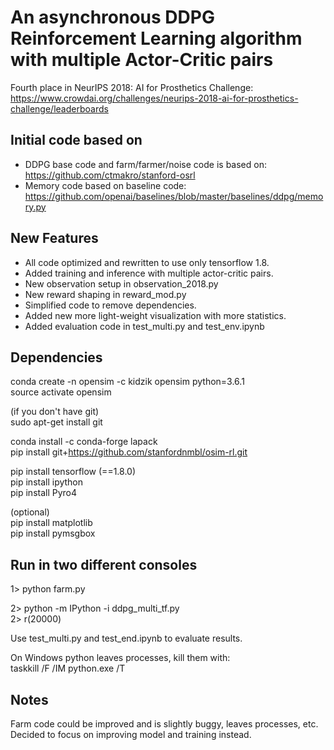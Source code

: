 

# An asynchronous DDPG Reinforcement Learning algorithm with multiple Actor-Critic pairs

Fourth place in NeurIPS 2018: AI for Prosthetics Challenge: 
https://www.crowdai.org/challenges/neurips-2018-ai-for-prosthetics-challenge/leaderboards


## Initial code based on

* DDPG base code and farm/farmer/noise code is based on: https://github.com/ctmakro/stanford-osrl
* Memory code based on baseline code: https://github.com/openai/baselines/blob/master/baselines/ddpg/memory.py


## New Features

* All code optimized and rewritten to use only tensorflow 1.8.
* Added training and inference with multiple actor-critic pairs.
* New observation setup in observation_2018.py
* New reward shaping in reward_mod.py
* Simplified code to remove dependencies.
* Added new more light-weight visualization with more statistics.
* Added evaluation code in test_multi.py and test_env.ipynb


## Dependencies

conda create -n opensim -c kidzik opensim python=3.6.1  
source activate opensim

(if you don't have git)  
sudo apt-get install git

conda install -c conda-forge lapack  
pip install git+https://github.com/stanfordnmbl/osim-rl.git

pip install tensorflow (==1.8.0)  
pip install ipython  
pip install Pyro4  

(optional)  
pip install matplotlib  
pip install pymsgbox  


## Run in two different consoles

1> python farm.py

2> python -m IPython -i ddpg_multi_tf.py  
2> r(20000)

Use test_multi.py and test_end.ipynb to evaluate results.

On Windows python leaves processes, kill them with:  
taskkill /F /IM python.exe /T


## Notes

Farm code could be improved and is slightly buggy, leaves processes, etc.  
Decided to focus on improving model and training instead.



